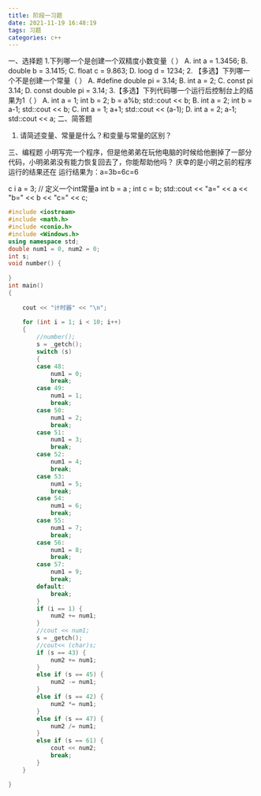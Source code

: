 ```yaml
---
title: 阶段一习题
date: 2021-11-19 16:48:19
tags: 习题
categories: c++
---
```


一、选择题
1.下列哪一个是创建一个双精度小数变量（   ）
A.  int a = 1.3456;
B.  double b = 3.1415;
C.  float c = 9.863;
D.  loog d = 1234;
2. 【多选】下列哪一个不是创建一个常量（   ）
A.  #define double pi = 3.14;
B.  int a = 2;
C.  const pi 3.14;
D.  const double pi = 3.14;
3.【多选】下列代码哪一个运行后控制台上的结果为1（   ）
A.  int a = 1;
int b = 2;
b = a%b;
std::cout << b;
B.  int a = 2;
int b = a-1;
std::cout << b;
C.  int a = 1;
a+1;
std::cout << (a-1);
D.  int a = 2;
a-1;
std::cout << a;
二、简答题
1. 请简述变量、常量是什么？和变量与常量的区别？









三、编程题
小明写完一个程序，但是他弟弟在玩他电脑的时候给他删掉了一部分代码，小明弟弟没有能力恢复回去了，你能帮助他吗？
庆幸的是小明之前的程序运行的结果还在
运行结果为：a=3b=6c=6

c         i       a = 3; // 定义一个int常量a
	int b = a      ;
	int c =       b;
	std::cout << "a=" << a << "b=" << b << "c=" << c;











```c++
#include <iostream>
#include <math.h>
#include <conio.h>
#include <Windows.h>
using namespace std;
double num1 = 0, num2 = 0;
int s;
void number() {
	
}
int main()
{
	
	cout << "计时器" << "\n";
	
	for (int i = 1; i < 10; i++)
	{
		//number();
		s = _getch();
		switch (s)
		{
		case 48:
			num1 = 0;
			break;
		case 49:
			num1 = 1;
			break;
		case 50:
			num1 = 2;
			break;
		case 51:
			num1 = 3;
			break;
		case 52:
			num1 = 4;
			break;
		case 53:
			num1 = 5;
			break;
		case 54:
			num1 = 6;
			break;
		case 55:
			num1 = 7;
			break;
		case 56:
			num1 = 8;
			break;
		case 57:
			num1 = 9;
			break;
		default:
			break;
		}
		if (i == 1) {
			num2 += num1;
		}
		//cout << num1;
		s = _getch();
		//cout<< (char)s;
		if (s == 43) {
			num2 += num1;
		}
		else if (s == 45) {
			num2 -= num1;
		}
		else if (s == 42) {
			num2 *= num1;
		}
		else if (s == 47) {
			num2 /= num1;
		}
		else if (s == 61) {
			cout << num2;
			break;
		}
	}

}
```

